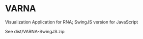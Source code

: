 # VARNA
Visualization Application for RNA; SwingJS version for JavaScript

See dist/VARNA-SwingJS.zip
